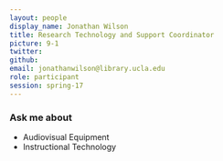 ```yaml
---
layout: people
display_name: Jonathan Wilson
title: Research Technology and Support Coordinator
picture: 9-1
twitter:
github:
email: jonathanwilson@library.ucla.edu
role: participant
session: spring-17
---
```

### Ask me about
- Audiovisual Equipment
- Instructional Technology

